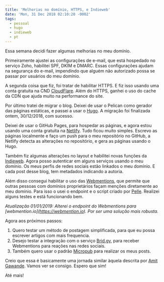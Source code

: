 ```yaml
---
title: 'Melhorias no domínio, HTTPS, e Indieweb'
date: 'Mon, 31 Dec 2018 02:10:20 -0002'
tags:
  - pessoal
  - hugo
  - indieweb
  - pt
---
```

Essa semana decidi fazer algumas melhorias no meu domínio.

Primeiramente ajustei as configurações de e-mail, que está hospedado no serviço Zoho, habilitei SPF, DKIM e DMARC. Essas configurações ajudam na segurança do e-mail, impendindo que alguém não autorizado possa se passar por usuários do meu domínio.

A segunda coisa que fiz, foi tratar de habilitar HTTPS. E fiz isso usando uma conta gratuita na CND [CloudFlare](https://www.cloudflare.com/). Além do HTTPS, ganhei o uso do cache da CDN que ajuda muito na performance do site.

Por último tratei de migrar o blog. Deixei de usar o Pelican como gerador das páginas estáticas, e passei a usar o [Hugo](https://gohugo.io/). A migração foi finalizada ontem, 30/12/2018, com sucesso.

Deixei de usar o GitHub Pages, para hospedar as páginas, e agora estou usando uma conta gratuita na  [Netlify](https://www.netlify.com/). Tudo ficou muito simples.
 Escrevo as páginas localmente e faço um push para o meu repositório no GitHub, a Netlify detecta as alterações no repositório, e gera as páginas usando o Hugo.

Também fiz algumas alterações no layout e habilitei novas funções da [Indieweb](https://indieweb.org/). Agora posso autenticar em alguns serviços usando o meu domínio.
 Os meus perfis de redes sociais estão linkados o meu domínio. E cada post desse blog, tem metadados indicando a autoria.

Além disso consegui habilitar o uso das [Webmentions](https://indieweb.org/Webmention), que permite que outras pessoas com domínios proprietários façam menções diretamente ao meu domínio.
Para isso o usei o endpoint e o script criado por [Pelle](https://voxpelli.com/2013/12/webmentions-for-static-pages/). Realizei alguns testes e está funcionando bem.

_Atualização 01/01/2019: Alterei o endpoint do Webmentions para \[webmention.io](https://webmention.io). Por ser uma solução mais robusta._

Agora aos próximos passos:

1. Quero testar um método de postagem simplificada, para que eu possa escrever artigos com mais frequencia.
2. Desejo testar a integração com o serviço [Brid.gy](https://brid.gy/), para receber Webmentions para reações nas redes sociais.
3. Também quero usar o padrão [Micropub](https://indieweb.org/Micropub) para realizar os meus posts.

Creio que essa é basicamente uma jornada similar àquela descrita por [Amit Gawande](https://www.amitgawande.com/indiewebify-hugo-website/). Vamos ver se consigo. Espero que sim!

Até mais!
